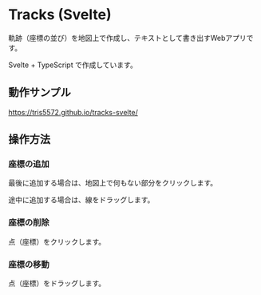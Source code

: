 # Tracks (Svelte)

軌跡（座標の並び）を地図上で作成し、テキストとして書き出すWebアプリです。

Svelte + TypeScript で作成しています。

## 動作サンプル

https://tris5572.github.io/tracks-svelte/

## 操作方法

### 座標の追加

最後に追加する場合は、地図上で何もない部分をクリックします。

途中に追加する場合は、線をドラッグします。

### 座標の削除

点（座標）をクリックします。

### 座標の移動

点（座標）をドラッグします。